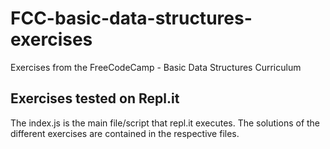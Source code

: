 # FCC-basic-data-structures-exercises
Exercises from the FreeCodeCamp - Basic Data Structures Curriculum

## Exercises tested on Repl.it
The index.js is the main file/script that repl.it executes.
The solutions of the different exercises are contained in the respective files.
